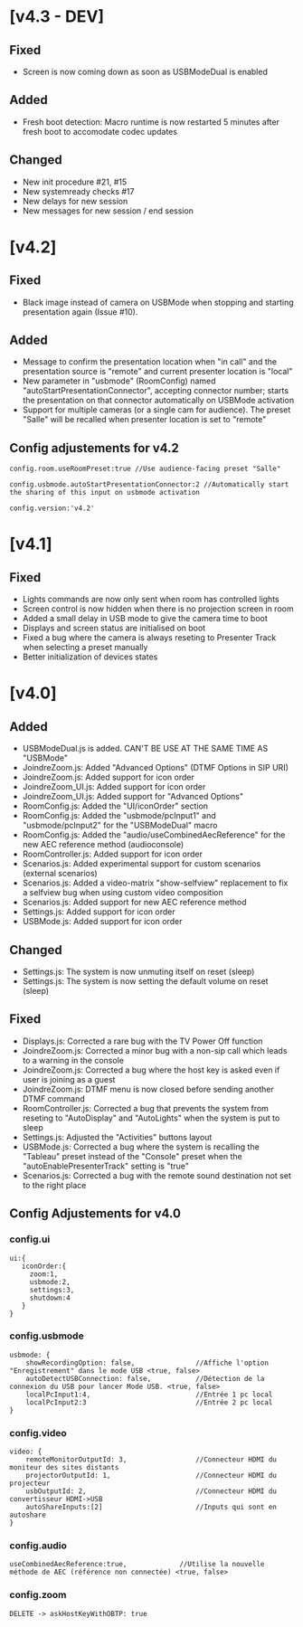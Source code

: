 # [v4.3 - DEV]
## Fixed
- Screen is now coming down as soon as USBModeDual is enabled

## Added
- Fresh boot detection: Macro runtime is now restarted 5 minutes after fresh boot to accomodate codec updates

## Changed
- New init procedure #21, #15
- New systemready checks #17
- New delays for new session
- New messages for new session / end session


# [v4.2]
## Fixed
- Black image instead of camera on USBMode when stopping and starting presentation again (Issue #10).
## Added
- Message to confirm the presentation location when "in call" and the presentation source is "remote" and current presenter location is "local"
- New parameter in "usbmode" (RoomConfig) named "autoStartPresentationConnector", accepting connector number; starts the presentation on that connector automatically on USBMode activation
- Support for multiple cameras (or a single cam for audience). The preset "Salle" will be recalled when presenter location is set to "remote"
## Config adjustements for v4.2
```JS
config.room.useRoomPreset:true //Use audience-facing preset "Salle"
```
```JS
config.usbmode.autoStartPresentationConnector:2 //Automatically start the sharing of this input on usbmode activation
```
```JS
config.version:'v4.2'
```

# [v4.1]
## Fixed
- Lights commands are now only sent when room has controlled lights
- Screen control is now hidden when there is no projection screen in room
- Added a small delay in USB mode to give the camera time to boot
- Displays and screen status are initialised on boot
- Fixed a bug where the camera is always reseting to Presenter Track when selecting a preset manually
- Better initialization of devices states

# [v4.0]
## Added
- USBModeDual.js is added. CAN'T BE USE AT THE SAME TIME AS "USBMode"
- JoindreZoom.js: Added "Advanced Options" (DTMF Options in SIP URI)
- JoindreZoom.js: Added support for icon order
- JoindreZoom_UI.js: Added support for icon order
- JoindreZoom_UI.js: Added support for "Advanced Options"
- RoomConfig.js: Added the "UI/iconOrder" section
- RoomConfig.js: Added the "usbmode/pcInput1" and "usbmode/pcInput2" for the "USBModeDual" macro
- RoomConfig.js: Added the "audio/useCombinedAecReference" for the new AEC reference method (audioconsole)
- RoomController.js: Added support for icon order
- Scenarios.js: Added experimental support for custom scenarios (external scenarios)
- Scenarios.js: Added a video-matrix "show-selfview" replacement to fix a selfview bug when using custom video composition
- Scenarios.js: Added support for new AEC reference method
- Settings.js: Added support for icon order
- USBMode.js: Added support for icon order

## Changed
- Settings.js: The system is now unmuting itself on reset (sleep)
- Settings.js: The system is now setting the default volume on reset (sleep)

## Fixed
- Displays.js: Corrected a rare bug with the TV Power Off function
- JoindreZoom.js: Corrected a minor bug with a non-sip call which leads to a warning in the console
- JoindreZoom.js: Corrected a bug where the host key is asked even if user is joining as a guest
- JoindreZoom.js: DTMF menu is now closed before sending another DTMF command
- RoomController.js: Corrected a bug that prevents the system from reseting to "AutoDisplay" and "AutoLights" when the system is put to sleep
- Settings.js: Adjusted the "Activities" buttons layout
- USBMode.js: Corrected a bug where the system is recalling the "Tableau" preset instead of the "Console" preset when the "autoEnablePresenterTrack" setting is "true"
- Scenarios.js: Corrected a bug with the remote sound destination not set to the right place


## Config Adjustements for v4.0
### config.ui
```
ui:{
   iconOrder:{
     zoom:1,
     usbmode:2,
     settings:3,
     shutdown:4
   }
}
```

### config.usbmode
```
usbmode: {
    showRecordingOption: false,               //Affiche l'option "Enregistrement" dans le mode USB <true, false>
    autoDetectUSBConnection: false,           //Détection de la connexion du USB pour lancer Mode USB. <true, false>
    localPcInput1:4,                          //Entrée 1 pc local
    localPcInput2:3                           //Entrée 2 pc local
}
```

### config.video
```
video: {
    remoteMonitorOutputId: 3,                 //Connecteur HDMI du moniteur des sites distants
    projectorOutputId: 1,                     //Connecteur HDMI du projecteur
    usbOutputId: 2,                           //Connecteur HDMI du convertisseur HDMI->USB
    autoShareInputs:[2]                       //Inputs qui sont en autoshare
}
```
### config.audio
```
useCombinedAecReference:true,             //Utilise la nouvelle méthode de AEC (référence non connectée) <true, false>
```

### config.zoom
```
DELETE -> askHostKeyWithOBTP: true
```
